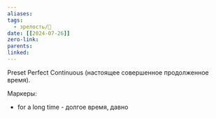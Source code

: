 ```yaml
---
aliases: 
tags:
  - зрелость/🌱
date: [[2024-07-26]]
zero-link: 
parents: 
linked:
---
```

Preset Perfect Continuous (настоящее совершенное продолженное время).

Маркеры:
- for a long time - долгое время, давно